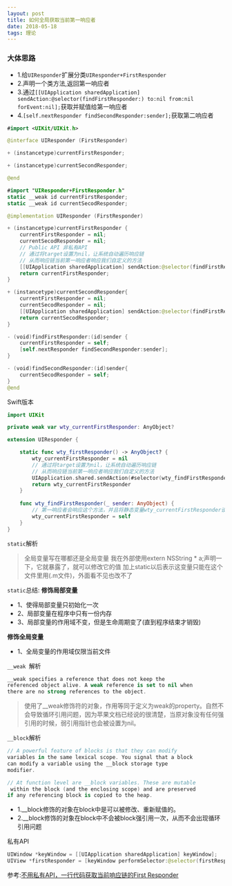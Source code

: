 ```yaml
---
layout: post
title: 如何全局获取当前第一响应者
date: 2018-05-18
tags: 理论
---
```

### 大体思路
- 1.给`UIResponder`扩展分类`UIResponder+FirstResponder`
- 2.声明一个类方法,返回第一响应者
- 3.通过`[[UIApplication sharedApplication] sendAction:@selector(findFirstResponder:) to:nil from:nil forEvent:nil];`获取并赋值给第一响应者
- 4.`[self.nextResponder findSecondResponder:sender];`获取第二响应者


```swift
#import <UIKit/UIKit.h>

@interface UIResponder (FirstResponder)

+ (instancetype)currentFirstResponder;

+ (instancetype)currentSecondResponder;

@end
```

```swift
#import "UIResponder+FirstResponder.h"
static __weak id currentFirstResponder;
static __weak id currentSecodResponder;

@implementation UIResponder (FirstResponder)

+ (instancetype)currentFirstResponder {
    currentFirstResponder = nil;
    currentSecodResponder = nil;
    // Public API 非私有API
    // 通过将target设置为nil，让系统自动遍历响应链
    // 从而响应链当前第一响应者响应我们自定义的方法
    [[UIApplication sharedApplication] sendAction:@selector(findFirstResponder:) to:nil from:nil forEvent:nil];
    return currentFirstResponder;
}

+ (instancetype)currentSecondResponder{
    currentFirstResponder = nil;
    currentSecodResponder = nil;
    [[UIApplication sharedApplication] sendAction:@selector(findFirstResponder:) to:nil from:nil forEvent:nil];
    return currentSecodResponder;
}

- (void)findFirstResponder:(id)sender {
    currentFirstResponder = self;
    [self.nextResponder findSecondResponder:sender];
}

- (void)findSecondResponder:(id)sender{
    currentSecodResponder = self;
}
@end
```


Swift版本
```swift
import UIKit

private weak var wty_currentFirstResponder: AnyObject?

extension UIResponder {

    static func wty_firstResponder() -> AnyObject? {
        wty_currentFirstResponder = nil
        // 通过将target设置为nil，让系统自动遍历响应链
        // 从而响应链当前第一响应者响应我们自定义的方法
        UIApplication.shared.sendAction(#selector(wty_findFirstResponder(_:)), to: nil, from: nil, for: nil)
        return wty_currentFirstResponder
    }
    
    func wty_findFirstResponder(_ sender: AnyObject) {
        // 第一响应者会响应这个方法，并且将静态变量wty_currentFirstResponder设置为自己
        wty_currentFirstResponder = self
    }
}
```

`static`解析

 >全局变量写在哪都还是全局变量
 我在外部使用extern NSString * a;声明一下，它就暴露了，就可以修改它的值
加上static以后表示这变量只能在这个文件里用(.m文件)，外面看不见也改不了

`static`总结:
**修饰局部变量**

- 1、使得局部变量只初始化一次
- 2、局部变量在程序中只有一份内存
- 3、局部变量的作用域不变，但是生命周期变了(直到程序结束才销毁)

**修饰全局变量**
- 1、全局变量的作用域仅限当前文件


`__weak `解析
```swift
__weak specifies a reference that does not keep the 
referenced object alive. A weak reference is set to nil when
there are no strong references to the object.
```
>使用了__weak修饰符的对象，作用等同于定义为weak的property。自然不会导致循环引用问题，因为苹果文档已经说的很清楚，当原对象没有任何强引用的时候，弱引用指针也会被设置为nil。

`__block`解析
```swift
// A powerful feature of blocks is that they can modify 
variables in the same lexical scope. You signal that a block 
can modify a variable using the __block storage type 
modifier. 

// At function level are __block variables. These are mutable
 within the block (and the enclosing scope) and are preserved
if any referencing block is copied to the heap.
```
- 1.__block修饰的对象在block中是可以被修改、重新赋值的。 
- 2.__block修饰的对象在block中不会被block强引用一次，从而不会出现循环引用问题

私有API
```swift
UIWindow *keyWindow = [[UIApplication sharedApplication] keyWindow];
UIView *firstResponder = [keyWindow performSelector:@selector(firstResponder)];
```

参考:[不用私有API，一行代码获取当前响应链的First Responder](https://www.jianshu.com/p/84c0eddf2378)
